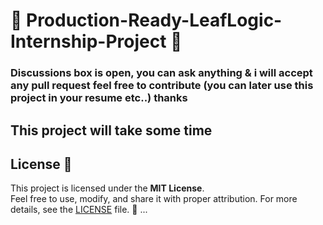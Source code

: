 # 🌿 Production-Ready-LeafLogic-Internship-Project 🌱  
### Discussions box is open, you can ask anything & i will accept any pull request feel free to contribute (you can later use this project in your resume etc..) thanks
This project will take some time
---


## License 📜  

This project is licensed under the **MIT License**.  
Feel free to use, modify, and share it with proper attribution. For more details, see the [LICENSE](LICENSE) file. 🌟  ...



